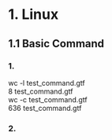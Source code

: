 # 1. Linux #
## 1.1 Basic Command ##
### 1. ###
wc -l test_command.gtf  
8 test_command.gtf  
wc -c test_command.gtf  
636 test_command.gtf  
### 2. ###
